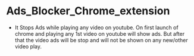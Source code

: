 # Ads_Blocker_Chrome_extension

* It Stops Ads while playing any video on youtube.
On first launch of chrome and playing any 1st video on youtube will show ads. But after that the video ads will be stop and will not be shown on any new/other video play.
